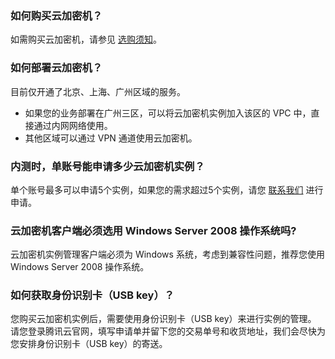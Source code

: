 ### 如何购买云加密机？
如需购买云加密机，请参见 [选购须知](https://cloud.tencent.com/document/product/639/34138)。

### 如何部署云加密机？
目前仅开通了北京、上海、广州区域的服务。
- 如果您的业务部署在广州三区，可以将云加密机实例加入该区的 VPC 中，直接通过内网网络使用。
- 其他区域可以通过 VPN 通道使用云加密机。

### 内测时，单账号能申请多少云加密机实例？
单个账号最多可以申请5个实例，如果您的需求超过5个实例，请您 [联系我们](https://cloud.tencent.com/about/connect) 进行申请。

### 云加密机客户端必须选用 Windows Server 2008 操作系统吗?
云加密机实例管理客户端必须为 Windows 系统，考虑到兼容性问题，推荐您使用 Windows Server 2008 操作系统。

### 如何获取身份识别卡（USB key）？
您购买云加密机实例后，需要使用身份识别卡（USB key）来进行实例的管理。
请您登录腾讯云官网，填写申请单并留下您的交易单号和收货地址，我们会尽快为您安排身份识别卡（USB key）的寄送。

